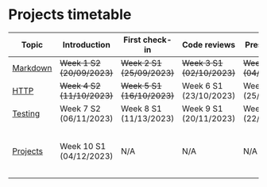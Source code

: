 # Projects timetable


|Topic   |Introduction |First check-in  |Code reviews   | Presentation  | Comments  |
|---|---|---|---|---|---|
|[Markdown](https://learn.foundersandcoders.com/course/syllabus/foundation/markup/project/)   | ~~Week 1 S2 <br> (20/09/2023)~~ | ~~Week 2 S1 <br> (25/09/2023)~~  |~~Week 3 S1 <br> (02/10/2023)~~   | ~~Week 3 S2 <br> (04/10/2023)~~  |   [link to all projects](https://github.com/search?q=topic%3Amarkup+org%3AFAC29A&type=Repositories)|
|[HTTP](https://learn.foundersandcoders.com/course/syllabus/foundation/http/project/)   |~~Week 4 S2 <br> (11/10/2023)~~ |~~Week 5 S1 <br> (16/10/2023)~~   |Week 6 S1 <br> (23/10/2023)   |Week 6 S2 <br> (25/10/2023)   |   |
|[Testing](https://learn.foundersandcoders.com/course/syllabus/foundation/testing/project/)   |Week 7 S2 <br> (06/11/2023) |Week 8 S1 <br> (11/13/2023)  |Week 9 S1 <br> (20/11/2023)   |Week 9 S2 <br> (22/11/2023)   |   |
|[Projects ](https://learn.foundersandcoders.com/course/syllabus/foundation/projects/project/)   |Week 10 S1 <br> (04/12/2023)  | N/A  | N/A  | N/A  |Optional; can be done in pairs or solo   |
